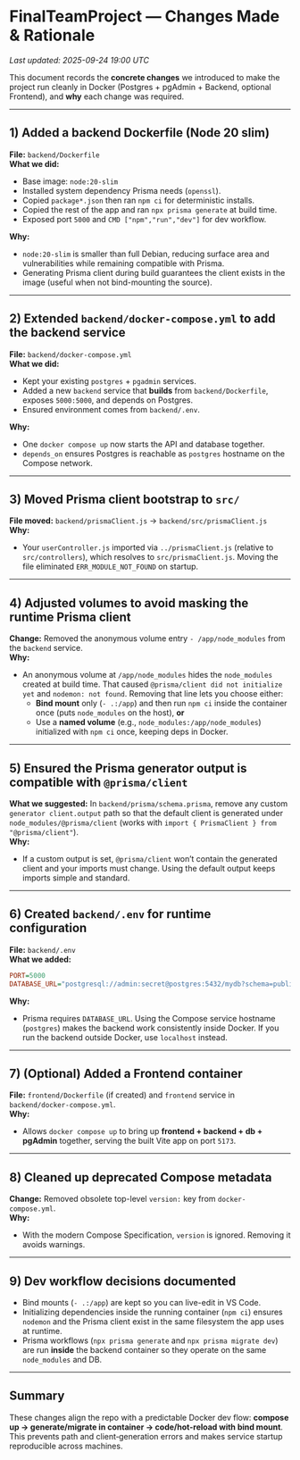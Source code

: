 # FinalTeamProject — Changes Made & Rationale
_Last updated: 2025-09-24 19:00 UTC_

This document records the **concrete changes** we introduced to make the project run cleanly in Docker (Postgres + pgAdmin + Backend, optional Frontend), and **why** each change was required.

---

## 1) Added a backend Dockerfile (Node 20 slim)
**File:** `backend/Dockerfile`  
**What we did:**
- Base image: `node:20-slim`
- Installed system dependency Prisma needs (`openssl`).
- Copied `package*.json` then ran `npm ci` for deterministic installs.
- Copied the rest of the app and ran `npx prisma generate` at build time.
- Exposed port `5000` and `CMD ["npm","run","dev"]` for dev workflow.

**Why:**
- `node:20-slim` is smaller than full Debian, reducing surface area and vulnerabilities while remaining compatible with Prisma.
- Generating Prisma client during build guarantees the client exists in the image (useful when not bind-mounting the source).

---

## 2) Extended `backend/docker-compose.yml` to add the backend service
**File:** `backend/docker-compose.yml`  
**What we did:**
- Kept your existing `postgres` + `pgadmin` services.
- Added a new `backend` service that **builds** from `backend/Dockerfile`, exposes `5000:5000`, and depends on Postgres.
- Ensured environment comes from `backend/.env`.

**Why:**
- One `docker compose up` now starts the API and database together.
- `depends_on` ensures Postgres is reachable as `postgres` hostname on the Compose network.

---

## 3) Moved Prisma client bootstrap to `src/`
**File moved:** `backend/prismaClient.js` → `backend/src/prismaClient.js`  
**Why:**
- Your `userController.js` imported via `../prismaClient.js` (relative to `src/controllers`), which resolves to `src/prismaClient.js`. Moving the file eliminated `ERR_MODULE_NOT_FOUND` on startup.

---

## 4) Adjusted volumes to avoid masking the runtime Prisma client
**Change:** Removed the anonymous volume entry `- /app/node_modules` from the `backend` service.  
**Why:**
- An anonymous volume at `/app/node_modules` hides the `node_modules` created at build time. That caused `@prisma/client did not initialize yet` and `nodemon: not found`. Removing that line lets you choose either:
  - **Bind mount** only (`- .:/app`) and then run `npm ci` inside the container once (puts `node_modules` on the host), **or**
  - Use a **named volume** (e.g., `node_modules:/app/node_modules`) initialized with `npm ci` once, keeping deps in Docker.

---

## 5) Ensured the Prisma generator output is compatible with `@prisma/client`
**What we suggested:** In `backend/prisma/schema.prisma`, remove any custom `generator client.output` path so that the default client is generated under `node_modules/@prisma/client` (works with `import { PrismaClient } from "@prisma/client"`).  
**Why:**
- If a custom output is set, `@prisma/client` won’t contain the generated client and your imports must change. Using the default output keeps imports simple and standard.

---

## 6) Created `backend/.env` for runtime configuration
**File:** `backend/.env`  
**What we added:**
```ini
PORT=5000
DATABASE_URL="postgresql://admin:secret@postgres:5432/mydb?schema=public"
```
**Why:**
- Prisma requires `DATABASE_URL`. Using the Compose service hostname (`postgres`) makes the backend work consistently inside Docker. If you run the backend outside Docker, use `localhost` instead.

---

## 7) (Optional) Added a Frontend container
**File:** `frontend/Dockerfile` (if created) and `frontend` service in `backend/docker-compose.yml`.  
**Why:**
- Allows `docker compose up` to bring up **frontend + backend + db + pgAdmin** together, serving the built Vite app on port `5173`.

---

## 8) Cleaned up deprecated Compose metadata
**Change:** Removed obsolete top-level `version:` key from `docker-compose.yml`.  
**Why:**
- With the modern Compose Specification, `version` is ignored. Removing it avoids warnings.

---

## 9) Dev workflow decisions documented
- Bind mounts (`- .:/app`) are kept so you can live-edit in VS Code.
- Initializing dependencies inside the running container (`npm ci`) ensures `nodemon` and the Prisma client exist in the same filesystem the app uses at runtime.
- Prisma workflows (`npx prisma generate` and `npx prisma migrate dev`) are run **inside** the backend container so they operate on the same `node_modules` and DB.

---

## Summary
These changes align the repo with a predictable Docker dev flow: **compose up → generate/migrate in container → code/hot-reload with bind mount**. This prevents path and client‑generation errors and makes service startup reproducible across machines.
